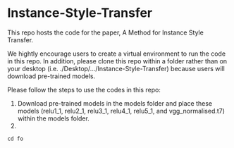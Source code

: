 # Instance-Style-Transfer

This repo hosts the code for the paper, A Method for Instance Style Transfer.

We hightly encourage users to create a virtual environment to run the code in this repo. In addition, please clone this repo within a folder rather than on your desktop (i.e. ./Desktop/.../Instance-Style-Transfer) because users will download pre-trained models.


Please follow the steps to use the codes in this repo:
1. Download pre-trained models in the models folder and place these models (relu1_1, relu2_1, relu3_1, relu4_1, relu5_1, and vgg_normalised.t7) within the models folder.
2. 

```
cd fo

```
